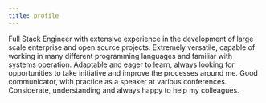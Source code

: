 ```yaml
---
title: profile
---
```

Full Stack Engineer with extensive experience in the development of large scale
enterprise and open source projects. Extremely versatile, capable of working in
many different programming languages and familiar with systems operation.
Adaptable and eager to learn, always looking for opportunities to take
initiative and improve the processes around me. Good communicator, with practice
as a speaker at various conferences. Considerate, understanding and always happy
to help my colleagues.
